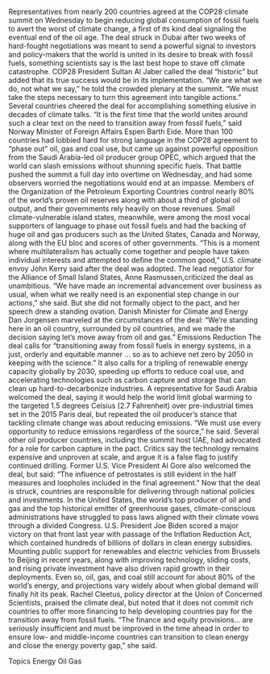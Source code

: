 Representatives from nearly 200 countries agreed at the COP28 climate summit on Wednesday to begin reducing global consumption of fossil fuels to avert the worst of climate change, a first of its kind deal signaling the eventual end of the oil age.
The deal struck in Dubai after two weeks of hard-fought negotiations was meant to send a powerful signal to investors and policy-makers that the world is united in its desire to break with fossil fuels, something scientists say is the last best hope to stave off climate catastrophe.
COP28 President Sultan Al Jaber called the deal “historic” but added that its true success would be in its implementation.
“We are what we do, not what we say,” he told the crowded plenary at the summit. “We must take the steps necessary to turn this agreement into tangible actions.”
Several countries cheered the deal for accomplishing something elusive in decades of climate talks.
“It is the first time that the world unites around such a clear text on the need to transition away from fossil fuels,” said Norway Minister of Foreign Affairs Espen Barth Eide.
More than 100 countries had lobbied hard for strong language in the COP28 agreement to “phase out” oil, gas and coal use, but came up against powerful opposition from the Saudi Arabia-led oil producer group OPEC, which argued that the world can slash emissions without shunning specific fuels.
That battle pushed the summit a full day into overtime on Wednesday, and had some observers worried the negotiations would end at an impasse.
Members of the Organization of the Petroleum Exporting Countries control nearly 80% of the world’s proven oil reserves along with about a third of global oil output, and their governments rely heavily on those revenues.
Small climate-vulnerable island states, meanwhile, were among the most vocal supporters of language to phase out fossil fuels and had the backing of huge oil and gas producers such as the United States, Canada and Norway, along with the EU bloc and scores of other governments.
“This is a moment where multilateralism has actually come together and people have taken individual interests and attempted to define the common good,” U.S. climate envoy John Kerry said after the deal was adopted.
The lead negotiator for the Alliance of Small Island States, Anne Rasmussen,criticized the deal as unambitious.
“We have made an incremental advancement over business as usual, when what we really need is an exponential step change in our actions,” she said.
But she did not formally object to the pact, and her speech drew a standing ovation.
Danish Minister for Climate and Energy Dan Jorgensen marveled at the circumstances of the deal: “We’re standing here in an oil country, surrounded by oil countries, and we made the decision saying let’s move away from oil and gas.”
Emissions Reduction
The deal calls for “transitioning away from fossil fuels in energy systems, in a just, orderly and equitable manner … so as to achieve net zero by 2050 in keeping with the science.”
It also calls for a tripling of renewable energy capacity globally by 2030, speeding up efforts to reduce coal use, and accelerating technologies such as carbon capture and storage that can clean up hard-to-decarbonize industries.
A representative for Saudi Arabia welcomed the deal, saying it would help the world limit global warming to the targeted 1.5 degrees Celsius (2.7 Fahrenheit) over pre-industrial times set in the 2015 Paris deal, but repeated the oil producer’s stance that tackling climate change was about reducing emissions.
“We must use every opportunity to reduce emissions regardless of the source,” he said.
Several other oil producer countries, including the summit host UAE, had advocated for a role for carbon capture in the pact. Critics say the technology remains expensive and unproven at scale, and argue it is a false flag to justify continued drilling.
Former U.S. Vice President Al Gore also welcomed the deal, but said: “The influence of petrostates is still evident in the half measures and loopholes included in the final agreement.”
Now that the deal is struck, countries are responsible for delivering through national policies and investments.
In the United States, the world’s top producer of oil and gas and the top historical emitter of greenhouse gases, climate-conscious administrations have struggled to pass laws aligned with their climate vows through a divided Congress.
U.S. President Joe Biden scored a major victory on that front last year with passage of the Inflation Reduction Act, which contained hundreds of billions of dollars in clean energy subsidies.
Mounting public support for renewables and electric vehicles from Brussels to Beijing in recent years, along with improving technology, sliding costs, and rising private investment have also driven rapid growth in their deployments.
Even so, oil, gas, and coal still account for about 80% of the world’s energy, and projections vary widely about when global demand will finally hit its peak.
Rachel Cleetus, policy director at the Union of Concerned Scientists, praised the climate deal, but noted that it does not commit rich countries to offer more financing to help developing countries pay for the transition away from fossil fuels.
“The finance and equity provisions… are seriously insufficient and must be improved in the time ahead in order to ensure low- and middle-income countries can transition to clean energy and close the energy poverty gap,” she said.

Topics
Energy
Oil Gas
